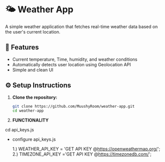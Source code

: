 # 🌤️ Weather App

A simple weather application that fetches real-time weather data based on the user's current location.

## 🚀 Features

- Current temperature, Time, humidity, and weather conditions
- Automatically detects user location using Geolocation API
- Simple and clean UI

## ⚙️ Setup Instructions

1. **Clone the repository:**

   ```bash
   git clone https://github.com/MuushyRoom/weather-app.git
   cd weather-app

2. **FUNCTIONALITY**

  cd api_keys.js
- configure api_keys.js
  
  1.) WEATHER_API_KEY = 'GET API KEY @https://openweathermap.org/';
  2.) TIMEZONE_API_KEY ='GET API KEY @https://timezonedb.com/';

